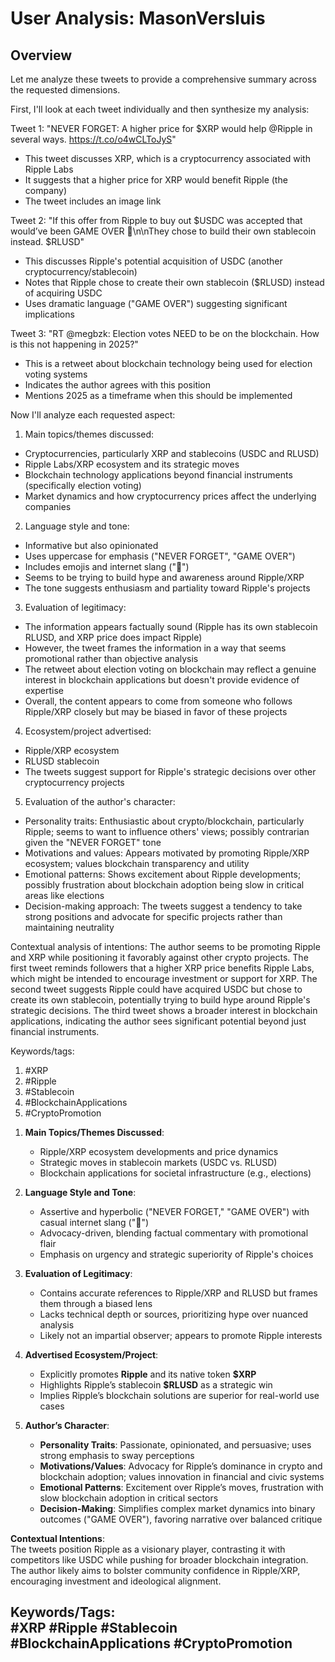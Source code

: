 # User Analysis: MasonVersluis

## Overview

<think>
Let me analyze these tweets to provide a comprehensive summary across the requested dimensions.

First, I'll look at each tweet individually and then synthesize my analysis:

Tweet 1:
"NEVER FORGET: A higher price for $XRP would help @Ripple in several ways. https://t.co/o4wCLToJyS"
- This tweet discusses XRP, which is a cryptocurrency associated with Ripple Labs
- It suggests that a higher price for XRP would benefit Ripple (the company)
- The tweet includes an image link

Tweet 2:
"If this offer from Ripple to buy out $USDC was accepted that would’ve been GAME OVER 👀\n\nThey chose to build their own stablecoin instead. $RLUSD"
- This discusses Ripple's potential acquisition of USDC (another cryptocurrency/stablecoin)
- Notes that Ripple chose to create their own stablecoin ($RLUSD) instead of acquiring USDC
- Uses dramatic language ("GAME OVER") suggesting significant implications

Tweet 3:
"RT @megbzk: Election votes NEED to be on the blockchain. How is this not happening in 2025?"
- This is a retweet about blockchain technology being used for election voting systems
- Indicates the author agrees with this position
- Mentions 2025 as a timeframe when this should be implemented

Now I'll analyze each requested aspect:

1. Main topics/themes discussed:
- Cryptocurrencies, particularly XRP and stablecoins (USDC and RLUSD)
- Ripple Labs/XRP ecosystem and its strategic moves
- Blockchain technology applications beyond financial instruments (specifically election voting)
- Market dynamics and how cryptocurrency prices affect the underlying companies

2. Language style and tone:
- Informative but also opinionated
- Uses uppercase for emphasis ("NEVER FORGET", "GAME OVER")
- Includes emojis and internet slang ("👀")
- Seems to be trying to build hype and awareness around Ripple/XRP
- The tone suggests enthusiasm and partiality toward Ripple's projects

3. Evaluation of legitimacy:
- The information appears factually sound (Ripple has its own stablecoin RLUSD, and XRP price does impact Ripple)
- However, the tweet frames the information in a way that seems promotional rather than objective analysis
- The retweet about election voting on blockchain may reflect a genuine interest in blockchain applications but doesn't provide evidence of expertise
- Overall, the content appears to come from someone who follows Ripple/XRP closely but may be biased in favor of these projects

4. Ecosystem/project advertised:
- Ripple/XRP ecosystem
- RLUSD stablecoin
- The tweets suggest support for Ripple's strategic decisions over other cryptocurrency projects

5. Evaluation of the author's character:
- Personality traits: Enthusiastic about crypto/blockchain, particularly Ripple; seems to want to influence others' views; possibly contrarian given the "NEVER FORGET" tone
- Motivations and values: Appears motivated by promoting Ripple/XRP ecosystem; values blockchain transparency and utility
- Emotional patterns: Shows excitement about Ripple developments; possibly frustration about blockchain adoption being slow in critical areas like elections
- Decision-making approach: The tweets suggest a tendency to take strong positions and advocate for specific projects rather than maintaining neutrality

Contextual analysis of intentions:
The author seems to be promoting Ripple and XRP while positioning it favorably against other crypto projects. The first tweet reminds followers that a higher XRP price benefits Ripple Labs, which might be intended to encourage investment or support for XRP. The second tweet suggests Ripple could have acquired USDC but chose to create its own stablecoin, potentially trying to build hype around Ripple's strategic decisions. The third tweet shows a broader interest in blockchain applications, indicating the author sees significant potential beyond just financial instruments.

Keywords/tags:
1. #XRP
2. #Ripple
3. #Stablecoin
4. #BlockchainApplications
5. #CryptoPromotion
</think>

1. **Main Topics/Themes Discussed**:  
   - Ripple/XRP ecosystem developments and price dynamics  
   - Strategic moves in stablecoin markets (USDC vs. RLUSD)  
   - Blockchain applications for societal infrastructure (e.g., elections)  

2. **Language Style and Tone**:  
   - Assertive and hyperbolic ("NEVER FORGET," "GAME OVER") with casual internet slang ("👀")  
   - Advocacy-driven, blending factual commentary with promotional flair  
   - Emphasis on urgency and strategic superiority of Ripple's choices  

3. **Evaluation of Legitimacy**:  
   - Contains accurate references to Ripple/XRP and RLUSD but frames them through a biased lens  
   - Lacks technical depth or sources, prioritizing hype over nuanced analysis  
   - Likely not an impartial observer; appears to promote Ripple interests  

4. **Advertised Ecosystem/Project**:  
   - Explicitly promotes **Ripple** and its native token **$XRP**  
   - Highlights Ripple’s stablecoin **$RLUSD** as a strategic win  
   - Implies Ripple’s blockchain solutions are superior for real-world use cases  

5. **Author’s Character**:  
   - **Personality Traits**: Passionate, opinionated, and persuasive; uses strong emphasis to sway perceptions  
   - **Motivations/Values**: Advocacy for Ripple’s dominance in crypto and blockchain adoption; values innovation in financial and civic systems  
   - **Emotional Patterns**: Excitement over Ripple’s moves, frustration with slow blockchain adoption in critical sectors  
   - **Decision-Making**: Simplifies complex market dynamics into binary outcomes ("GAME OVER"), favoring narrative over balanced critique  

**Contextual Intentions**:  
The tweets position Ripple as a visionary player, contrasting it with competitors like USDC while pushing for broader blockchain integration. The author likely aims to bolster community confidence in Ripple/XRP, encouraging investment and ideological alignment.  

**Keywords/Tags**:  
#XRP #Ripple #Stablecoin #BlockchainApplications #CryptoPromotion
---
